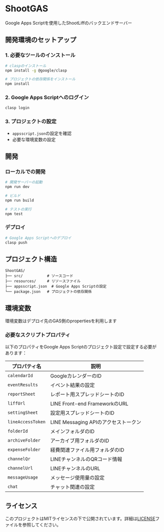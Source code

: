 <!--
Copyright 2024 JojoYay

Licensed under the Apache License, Version 2.0 (the "License");
you may not use this file except in compliance with the License.
You may obtain a copy of the License at

      http://www.apache.org/licenses/LICENSE-2.0

Unless required by applicable law or agreed to in writing, software
distributed under the License is distributed on an "AS IS" BASIS,
WITHOUT WARRANTIES OR CONDITIONS OF ANY KIND, either express or implied.
See the License for the specific language governing permissions and
limitations under the License.
-->
# ShootGAS

Google Apps Scriptを使用したShootLiffのバックエンドサーバー

## 開発環境のセットアップ

### 1. 必要なツールのインストール
```bash
# claspのインストール
npm install -g @google/clasp

# プロジェクトの依存関係をインストール
npm install
```

### 2. Google Apps Scriptへのログイン
```bash
clasp login
```

### 3. プロジェクトの設定
- `appsscript.json`の設定を確認
- 必要な環境変数の設定

## 開発

### ローカルでの開発
```bash
# 開発サーバーの起動
npm run dev

# ビルド
npm run build

# テストの実行
npm test
```

### デプロイ
```bash
# Google Apps Scriptへのデプロイ
clasp push
```

## プロジェクト構造

```
ShootGAS/
├── src/           # ソースコード
├── resources/     # リソースファイル
├── appsscript.json  # Google Apps Scriptの設定
└── package.json   # プロジェクトの依存関係
```

## 環境変数

環境変数はデプロイ先のGAS側のpropertiesを利用します

### 必要なスクリプトプロパティ
以下のプロパティをGoogle Apps Scriptのプロジェクト設定で設定する必要があります：

| プロパティ名 | 説明 |
|------------|------|
| `calendarId` | GoogleカレンダーのID |
| `eventResults` | イベント結果の設定 |
| `reportSheet` | レポート用スプレッドシートのID |
| `liffUrl` | LINE Front-end FrameworkのURL |
| `settingSheet` | 設定用スプレッドシートのID |
| `lineAccessToken` | LINE Messaging APIのアクセストークン |
| `folderId` | メインフォルダのID |
| `archiveFolder` | アーカイブ用フォルダのID |
| `expenseFolder` | 経費関連ファイル用フォルダのID |
| `channelQr` | LINEチャンネルのQRコード情報 |
| `channelUrl` | LINEチャンネルのURL |
| `messageUsage` | メッセージ使用量の設定 |
| `chat` | チャット関連の設定 |

## ライセンス

このプロジェクトはMITライセンスの下で公開されています。詳細は[LICENSE](LICENSE)ファイルを参照してください。 